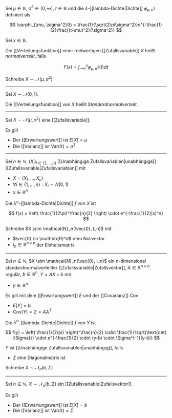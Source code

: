 Sei $\mu \in \mathbb{R}$, $\sigma^2 \in (0, \infty)$, $t \in \mathbb{R}$ und die  $\lambda$-[[lambda-Dichte|Dichte]] $\varphi_{\mu, \sigma^2}$ definiert als

$$
	\varphi_{\mu, \sigma^2}(t) = \frac{1}{\sqrt{2\pi\sigma^2}}e^{-\frac{1}{2}\frac{(t-\mu)^2}{\sigma^2}}
$$

Sei $x \in \mathbb{R}$.

Die [[Verteilungsfunktion]] einer reelwertigen [[Zufallsvariable]] $X$ heißt *normalverteilt*, falls

$$
	F(x) = \int_{-\infty}^x \varphi_{\mu, \sigma^2}(t) dt
$$

Schreibe $X \sim \mathcal{N}(\mu, \sigma^2)$

---

Sei $X \sim \mathcal{N}(0, 1)$.

Die [[Verteilungsfunktion]] von $X$ heißt *Standardnormalverteilt*.

---

Sei $X \sim \mathcal{N}(\mu, \sigma^2)$ eine [[Zufallsvariable]].

Es gilt
- Der [[Erwartungswert]] ist $E[X] = \mu$
- Die [[Varianz]] ist $\text{Var}(X) = \sigma^2$

---

Sei $n \in \mathbb{N}$, $(X_i)_{i \in \{ 1, \dots, n \}}$ [[Unabhängige Zufallsvariablen|unabhängige]] [[Zufallsvariable|Zufallsvariablen]] mit
- $X = (X_1, \dots, X_n)$
- $\forall i \in \{ 1, \dots, n \} : X_i \sim N(0, 1)$
- $x \in \mathbb{R}^n$

Die $\lambda^n$-[[lambda-Dichte|Dichte]] $f$ von $X$ ist

$$
	f(x) = \left( \frac{1}{2\pi}^\frac{n}{2} \right) \cdot e^{-\frac{1}{2}|x|^n}
$$

Schreibe $X \sim \mathcal{N}_n(\vec{0}, I_n)$ mit
- $\vec{0} \in \mathbb{R}^d$ dem Nullvektor
- $I_n \in \mathbb{R}^{n \times n}$ der Einheitsmatrix

---

Sei $n \in \mathbb{N}$, $X \sim \mathcal{N}_n(\vec{0}, I_n)$ ein $n$-dimensional standardnormalverteilter [[Zufallsvariable|Zufallsvektor]], $A \in \mathbb{R}^{n \times n}$ regulär, $b \in \mathbb{R}^n$, $Y = AX + b$ mit
- $y \in \mathbb{R}^n$

Es gilt mit dem [[Erwartungswert]] $E$ und der [[Covarianz]] Cov
- $E[Y] = b$
- $\text{Cov}(Y) = \Sigma = AA^T$

Die $\lambda^n$-[[lambda-Dichte|Dichte]] $f$ von $Y$ ist

$$
	f(y) = \left( \frac{1}{2\pi} \right)^\frac{n}{2} \cdot \frac{1}{\sqrt{\text{det}(\Sigma)}} \cdot e^{-\frac{1}{2} \cdot (y-b) \cdot \Sigma^{-1}(y-b)}
$$

$Y$ ist [[Unabhängige Zufallsvariablen|unabhängig]], falls
- $\Sigma$ eine Diagonalmatrix ist

Schreibe $X \sim \mathcal{N}_n(b, \Sigma)$

---

Sei $n \in \mathbb{N}$, $X \sim \mathcal{N}_n(b, \Sigma)$ ein [[Zufallsvariable|Zufallsvektor]].

Es gilt
- Der [[Erwartungswert]] ist $E[X] = b$
- Die [[Varianz]] ist $\text{Var}(X) = \Sigma$